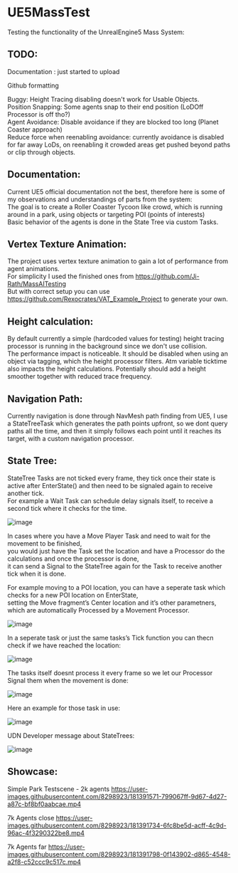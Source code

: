 # UE5MassTest
Testing the functionality of the UnrealEngine5 Mass System:

## TODO:
Documentation : just started to upload  

Github formatting

Buggy: Height Tracing disabling doesn't work for Usable Objects.  
Position Snapping: Some agents snap to their end position (LoDOff Processor is off tho?)  
Agent Avoidance: Disable avoidance if they are blocked too long (Planet Coaster approach)  
Reduce force when reenabling avoidance: currently avoidance is disabled for far away LoDs, on reenabling it crowded areas get pushed beyond paths or clip through objects.  



## Documentation:

Current UE5 official documentation not the best, therefore here is some of my observations and understandings of parts from the system:  
The goal is to create a Roller Coaster Tycoon like crowd, which is running around in a park, using objects or targeting POI (points of interests)  
Basic behavior of the agents is done in the State Tree via custom Tasks.   

## Vertex Texture Animation:

The project uses vertex texture animation to gain a lot of performance from agent animations.  
For simplicity I used the finished ones from https://github.com/Ji-Rath/MassAITesting  
But with correct setup you can use https://github.com/Rexocrates/VAT_Example_Project to generate your own.  

## Height calculation:

By default currently a simple (hardcoded values for testing) height tracing processor is running in the background since we don't use collision.  
The performance impact is noticeable. It should be disabled when using an object via tagging, which the height processor filters. Atm variable ticktime also impacts  the height calculations. Potentially should add a height smoother together with reduced trace frequency.  

## Navigation Path:

Currently navigation is done through NavMesh path finding from UE5, I use a StateTreeTask which generates the path points upfront, so we dont query paths all the time, and then it simply follows each point until it reaches its target, with a custom navigation processor.  

## State Tree:

StateTree Tasks are not ticked every frame, they tick once their state is active after EnterState() and then need to be signaled again to receive another tick.   
For example a Wait Task can schedule delay signals itself, to receive a second tick where it checks for the time.  


![image](https://user-images.githubusercontent.com/8298923/181303272-9d4b03b1-a3bb-4352-87b0-0f93bddfc86f.png)

In cases where you have a Move Player Task and need to wait for the movement to be finished,   
you would just have the Task set the location and have a Processor do the calculations and once the processor is done,   
it can send a Signal to the StateTree again for the Task to receive another tick when it is done.  

For example moving to a POI location, you can have a seperate task which checks for a new POI location on EnterState,   
setting the Move fragment’s Center location and it’s other parametners, which are automatically Processed by a Movement Processor.  

![image](https://user-images.githubusercontent.com/8298923/181303591-2e057137-6327-4824-9898-046bdc50004e.png)


In a seperate task or just the same tasks’s Tick function you can thecn check if we have reached the location:

![image](https://user-images.githubusercontent.com/8298923/181303684-2df17aeb-b227-4ec6-bd0f-627807643236.png)

The tasks itself doesnt process it every frame so we let our Processor Signal them when the movement is done:

![image](https://user-images.githubusercontent.com/8298923/181304003-9e8aaa3f-8100-4676-8c08-2914a46eb7dc.png)

Here an example for those task in use: 

![image](https://user-images.githubusercontent.com/8298923/181304993-552906f2-645e-4654-bdc0-cfd787b8d266.png)

UDN Developer message about StateTrees:

![image](https://user-images.githubusercontent.com/8298923/181305036-6a30e571-23f9-437a-ba7f-ffd9253a33f4.png)


## Showcase:

Simple Park Testscene - 2k agents
https://user-images.githubusercontent.com/8298923/181391571-799067ff-9d67-4d27-a87c-bf8bf0aabcae.mp4



7k Agents close
https://user-images.githubusercontent.com/8298923/181391734-6fc8be5d-acff-4c9d-96ac-4f3290322be8.mp4



7k Agents far 
https://user-images.githubusercontent.com/8298923/181391798-0f143902-d865-4548-a2f8-c52ccc9c517c.mp4



